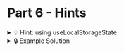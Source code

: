 # Part 6 - Hints

<details>
<summary>💡 Hint: using useLocalStorageState</summary>

Please look at [the documentation](https://github.com/astoilkov/use-local-storage-state).

</details>

<details>
<summary>🔒 Example Solution </summary>
Only check this solution after giving this part a good try!

[🔗 Part 6 Example Solution](https://github.com/wd-bootcamp/web-react-recap-project-solution/tree/part-6)

</details>
